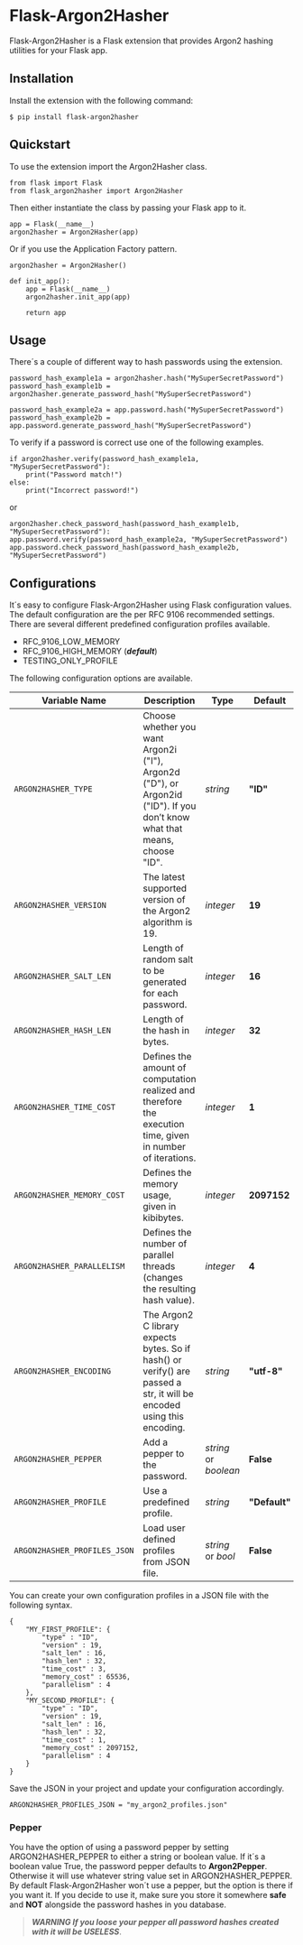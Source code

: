 # Flask-Argon2Hasher

Flask-Argon2Hasher is a Flask extension that provides Argon2 hashing utilities for
your Flask app. 

## Installation

Install the extension with the following command:

    $ pip install flask-argon2hasher

## Quickstart
To use the extension import the Argon2Hasher class.

    from flask import Flask
    from flask_argon2hasher import Argon2Hasher

Then either instantiate the class by passing your Flask app to it.

    app = Flask(__name__)
    argon2hasher = Argon2Hasher(app)

Or if you use the Application Factory pattern.

    argon2hasher = Argon2Hasher()

    def init_app():
        app = Flask(__name__)
        argon2hasher.init_app(app)

        return app

## Usage
There´s a couple of different way to hash passwords using the extension.

    password_hash_example1a = argon2hasher.hash("MySuperSecretPassword")
    password_hash_example1b = argon2hasher.generate_password_hash("MySuperSecretPassword")
    
    password_hash_example2a = app.password.hash("MySuperSecretPassword")
    password_hash_example2b = app.password.generate_password_hash("MySuperSecretPassword")

To verify if a password is correct use one of the following examples.

    if argon2hasher.verify(password_hash_example1a, "MySuperSecretPassword"):
        print("Password match!")
    else:
        print("Incorrect password!")

or

    argon2hasher.check_password_hash(password_hash_example1b, "MySuperSecretPassword"):
    app.password.verify(password_hash_example2a, "MySuperSecretPassword")
    app.password.check_password_hash(password_hash_example2b, "MySuperSecretPassword")

## Configurations
It´s easy to configure Flask-Argon2Hasher using Flask configuration values. The default configuration are the per RFC 9106 recommended settings.
There are several different predefined configuration profiles available.
- RFC_9106_LOW_MEMORY
- RFC_9106_HIGH_MEMORY (***default***)
- TESTING_ONLY_PROFILE

The following configuration options are available.

| Variable Name | Description | Type | Default |
|------|------|------|------|
|`ARGON2HASHER_TYPE`| Choose whether you want Argon2i ("I"), Argon2d ("D"), or Argon2id ("ID"). If you don’t know what that means, choose "ID". | *string* | **"ID"** |
|`ARGON2HASHER_VERSION`| The latest supported version of the Argon2 algorithm is 19. | *integer* | **19** |
|`ARGON2HASHER_SALT_LEN`| Length of random salt to be generated for each password. | *integer* | **16** |
|`ARGON2HASHER_HASH_LEN`| Length of the hash in bytes. | *integer* | **32** |
|`ARGON2HASHER_TIME_COST`| Defines the amount of computation realized and therefore the execution time, given in number of iterations. | *integer* | **1** |
|`ARGON2HASHER_MEMORY_COST`| Defines the memory usage, given in kibibytes. | *integer* | **2097152** |
|`ARGON2HASHER_PARALLELISM`| Defines the number of parallel threads (changes the resulting hash value). | *integer* | **4** |
|`ARGON2HASHER_ENCODING`| The Argon2 C library expects bytes. So if hash() or verify() are passed a str, it will be encoded using this encoding. | *string* | **"utf-8"** |
|`ARGON2HASHER_PEPPER`| Add a pepper to the password. | *string* or *boolean* | **False** |
|`ARGON2HASHER_PROFILE`| Use a predefined profile. | *string* | **"Default"** |
|`ARGON2HASHER_PROFILES_JSON`| Load user defined profiles from JSON file. | *string* or *bool* | **False** |

You can create your own configuration profiles in a JSON file with the following syntax.

    {
        "MY_FIRST_PROFILE": {
            "type" : "ID",
            "version" : 19,
            "salt_len" : 16,
            "hash_len" : 32,
            "time_cost" : 3,
            "memory_cost" : 65536,
            "parallelism" : 4
        },
        "MY_SECOND_PROFILE": {
            "type" : "ID",
            "version" : 19,
            "salt_len" : 16,
            "hash_len" : 32,
            "time_cost" : 1,
            "memory_cost" : 2097152,
            "parallelism" : 4
        }
    }

Save the JSON in your project and update your configuration accordingly.

    ARGON2HASHER_PROFILES_JSON = "my_argon2_profiles.json"

### Pepper

You have the option of using a password pepper by setting ARGON2HASHER_PEPPER to either a string or boolean value.
If it´s a boolean value True, the password pepper defaults to **Argon2Pepper**.
Otherwise it will use whatever string value set in ARGON2HASHER_PEPPER.
By default Flask-Argon2Hasher won´t use a pepper, but the option is there if you want it.
If you decide to use it, make sure you store it somewhere **safe** and **NOT** alongside the password hashes in you database.

> ***WARNING If you loose your pepper all password hashes created with it will be USELESS***. 
  